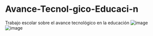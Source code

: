 # Avance-Tecnol-gico-Educaci-n
Trabajo escolar sobre el avance tecnológico en la educación
![image](https://github.com/user-attachments/assets/cf3020a9-471c-4353-9c82-7fb943d57dab)
![image](https://github.com/user-attachments/assets/3b0b7610-529b-4ce4-a075-f4423486115f)
